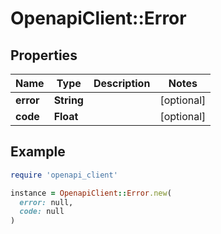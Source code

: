 # OpenapiClient::Error

## Properties

| Name | Type | Description | Notes |
| ---- | ---- | ----------- | ----- |
| **error** | **String** |  | [optional] |
| **code** | **Float** |  | [optional] |

## Example

```ruby
require 'openapi_client'

instance = OpenapiClient::Error.new(
  error: null,
  code: null
)
```

